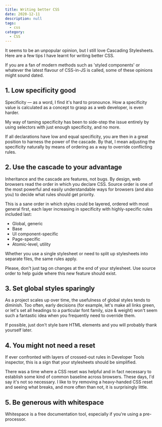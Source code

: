 ```yaml
---
title: Writing better CSS
date: 2020-12-11
description: null
tags:
  - css
category:
  - CSS
---
```

It seems to be an unpopular opinion, but I still love Cascading Stylesheets. Here are a few tips I have learnt for writing better CSS.

If you are a fan of modern methods such as 'styled components' or whatever the latest flavour of CSS-in-JS is called, some of these opinions might sound dated.

## 1. Low specificity good

Specificity &mdash; as a word, I find it's hard to pronounce. How a specificity value is calculated as a concept to grasp as a web developer, is even harder.

My way of taming specificity has been to side-step the issue entirely by using selectors with just enough specificity, and no more.

If all declarations have low and equal specificity, you are then in a great position to harness the power of the cascade. By that, I mean adjusting the specificity naturally by means of ordering as a way to override conflicting rules.

## 2. Use the cascade to your advantage

Inheritance and the cascade are features, not bugs. By design, web browsers read the order in which you declare CSS. Source order is one of the most powerful and easily understandable ways for browsers (and also you) to decide what rules should get priority.

This is a sane order in which styles could be layered, ordered with most general first, each layer increasing in specificity with highly-specific rules included last:

* Global, generic
* Base
* UI component-specific
* Page-specific
* Atomic-level, utility

Whether you use a single stylesheet or need to split up stylesheets into separate files, the same rules apply.

Please, don't just tag on changes at the end of your stylesheet. Use source order to help guide where this new feature should exist.

## 3. Set global styles sparingly

As a project scales up over time, the usefulness of global styles tends to diminish. Too often, early decisions (for example, let's make all links green, or let's set all headings to a particular font family, size & weight) won't seem such a fantastic idea when you frequently need to override them.

If possible, just don't style bare HTML elements and you will probably thank yourself later.

## 4. You might not need a reset

If ever confronted with layers of crossed-out rules in Developer Tools inspector, this is a sign that your stylesheets should be simplified.

There was a time where a CSS reset was helpful and in fact necessary to establish some kind of common baseline across browsers. These days, I'd say it's not so necessary. I like to try removing a heavy-handed CSS reset and seeing what breaks, and more often than not, it is surprisingly little.

## 5. Be generous with whitespace

Whitespace is a free documentation tool, especially if you're using a pre-processor.